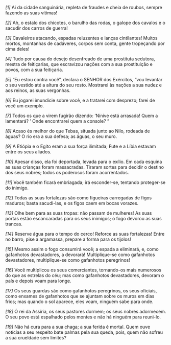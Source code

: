 *[1]* Ai da cidade sanguinária, repleta de fraudes e cheia de roubos, sempre fazendo as suas vítimas!

*[2]* Ah, o estalo dos chicotes, o barulho das rodas, o galope dos cavalos e o sacudir dos carros de guerra!

*[3]* Cavaleiros atacando, espadas reluzentes e lanças cintilantes! Muitos mortos, montanhas de cadáveres, corpos sem conta, gente tropeçando por cima deles!

*[4]* Tudo por causa do desejo desenfreado de uma prostituta sedutora, mestra de feitiçarias, que escravizou nações com a sua prostituição e povos, com a sua feitiçaria.

*[5]* “Eu estou contra você”, declara o SENHOR dos Exércitos, “vou levantar o seu vestido até a altura do seu rosto. Mostrarei às nações a sua nudez e aos reinos, as suas vergonhas.

*[6]* Eu jogarei imundície sobre você, e a tratarei com desprezo; farei de você um exemplo.

*[7]* Todos os que a virem fugirão dizendo: ‘Nínive está arrasada! Quem a lamentará? ’ Onde encontrarei quem a console? ”

*[8]* Acaso és melhor do que Tebas, situada junto ao Nilo, rodeada de águas? O rio era a sua defesa; as águas, o seu muro.

*[9]* A Etiópia e o Egito eram a sua força ilimitada; Fute e a Líbia estavam entre os seus aliados.

*[10]* Apesar disso, ela foi deportada, levada para o exílio. Em cada esquina as suas crianças foram massacradas. Tiraram sortes para decidir o destino dos seus nobres; todos os poderosos foram acorrentados.

*[11]* Você também ficará embriagada; irá esconder-se, tentando proteger-se do inimigo.

*[12]* Todas as suas fortalezas são como figueiras carregadas de figos maduros; basta sacudi-las, e os figos caem em bocas vorazes.

*[13]* Olhe bem para as suas tropas: não passam de mulheres! As suas portas estão escancaradas para os seus inimigos; o fogo devorou as suas trancas.

*[14]* Reserve água para o tempo do cerco! Reforce as suas fortalezas! Entre no barro, pise a argamassa, prepare a forma para os tijolos!

*[15]* Mesmo assim o fogo consumirá você; a espada a eliminará, e, como gafanhotos devastadores, a devorará! Multiplique-se como gafanhotos devastadores, multiplique-se como gafanhotos peregrinos!

*[16]* Você multiplicou os seus comerciantes, tornando-os mais numerosos do que as estrelas do céu; mas como gafanhotos devastadores, devoram o país e depois voam para longe.

*[17]* Os seus guardas são como gafanhotos peregrinos, os seus oficiais, como enxames de gafanhotos que se ajuntam sobre os muros em dias frios; mas quando o sol aparece, eles voam, ninguém sabe para onde.

*[18]* Ó rei da Assíria, os seus pastores dormem; os seus nobres adormecem. O seu povo está espalhado pelos montes e não há ninguém para reuni-lo.

*[19]* Não há cura para a sua chaga; a sua ferida é mortal. Quem ouve notícias a seu respeito bate palmas pela sua queda, pois, quem não sofreu a sua crueldade sem limites?

